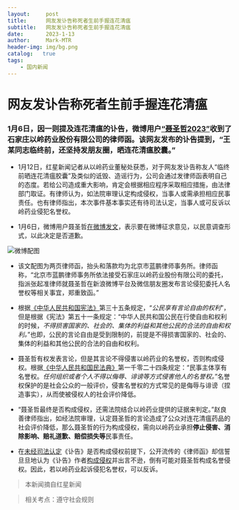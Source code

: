 ```yaml
---
layout:     post
title:      网友发讣告称死者生前手握连花清瘟
subtitle:   网友发讣告称死者生前手握连花清瘟
date:       2023-1-13
author:     Mark-MTR
header-img: img/bg.png
catalog:   true
tags:
    - 国内新闻
---
```

# 网友发讣告称死者生前手握连花清瘟

### 1月6日，因一则提及连花清瘟的讣告，微博用户[“聂圣哲2023”](https://m.weibo.cn/u/7749934441?jumpfrom=weibocom "“聂圣哲2023”")收到了石家庄以岭药业股份有限公司的律师函。该网友发布的讣告提到，“王某同志临终前，还坚持发朋友圈，晒连花清瘟胶囊。”

- 1月12日，红星新闻记者从以岭药业董秘处获悉，对于网友发讣告称友人“临终前晒连花清瘟胶囊”及类似的诋毁、造谣行为，公司会通过发律师函表明自己的态度。若给公司造成重大影响，肯定会根据相应程序采取相应措施，由法律部门取证。有律师认为，如法院审理认定构成侵权，当事人或需承担相应民事责任。也有律师指出，本次事件基本事实还有待司法认定，当事人或可反诉以岭药业侵犯名誉权。

- 1月6日，微博用户聂圣哲[在微博发文](https://m.weibo.cn/detail/4854847356277634 "微博正文")，表示要在微博征求意见，以民意调查形式，以此决定是否道歉。

![微博配图](https://s1.ax1x.com/2023/01/13/pSK8qsK.jpg '微博配图')

- 该文配图为两页律师函，抬头和落款均为北京市蓝鹏律师事务所。律师函称，“北京市蓝鹏律师事务所依法接受石家庄以岭药业股份有限公司的委托，指派张起准律师就聂圣哲在新浪微博平台及微信朋友圈发布言论侵犯委托人名誉权等相关事宜，郑重致函。”

- 根据[《中华人民共和国宪法》](http://www.gov.cn/guoqing/2018-03/22/content_5276318.htm "宪法")第三十五条规定，“*公民享有言论自由的权利*”，但是根据《宪法》第五十一条规定：“中华人民共和国公民在行使自由和权利的时候，*不得损害国家的、社会的、集体的利益和其他公民的合法的自由和权利。*”也即，公民的言论自由是受到限制的，前提是不得损害国家的、社会的、集体的利益和其他公民的合法的自由和权利。

- 聂圣哲有权发表言论，但是其言论不得侵害以岭药业的名誉权，否则构成侵权。根据[《中华人民共和国民法典》](http://www.gov.cn/xinwen/2020-06/01/content_5516649.htm "民法典")第一千零二十四条规定：“民事主体享有名誉权。*任何组织或者个人不得以侮辱、诽谤等方式侵害他人的名誉权。*”名誉权保护的是社会公众的一般评价，侵害名誉权的方式常见的是侮辱与诽谤（捏造事实），从而使被侵权人的社会评价降低。

- “聂圣哲最终是否构成侵权，还需法院结合以岭药业提供的证据来判定。”赵良善律师指出，如经法院审理，认定聂圣哲的言论造成了公众对连花清瘟药品的社会评价降低，那么聂圣哲的行为构成侵权，需向以岭药业承担**停止侵害、消除影响、赔礼道歉、赔偿损失等**民事责任。

- 在<u>未经司法认定</u>《讣告》是否构成侵权前提下，公开流传的《律师函》却信誓旦旦地认为《讣告》作者<u>构成侵权</u>并出言不逊，倒有可能对聂圣哲构成名誉侵权。因此，若以岭药业起诉侵犯名誉权，可以反诉。

> 本新闻摘自红星新闻

> 相关考点：遵守社会规则
